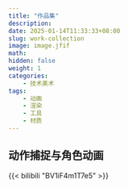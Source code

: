 ```yaml
---
title: "作品集"
description: 
date: 2025-01-14T11:33:33+08:00
slug: work-collection
image: image.jfif
math: 
hidden: false
weight: 1
categories:
    - 技术美术
tags:
    - 动画
    - 渲染
    - 工具
    - 材质
---
```


## 动作捕捉与角色动画

{{< bilibili "BV1iF4m1T7e5" >}}